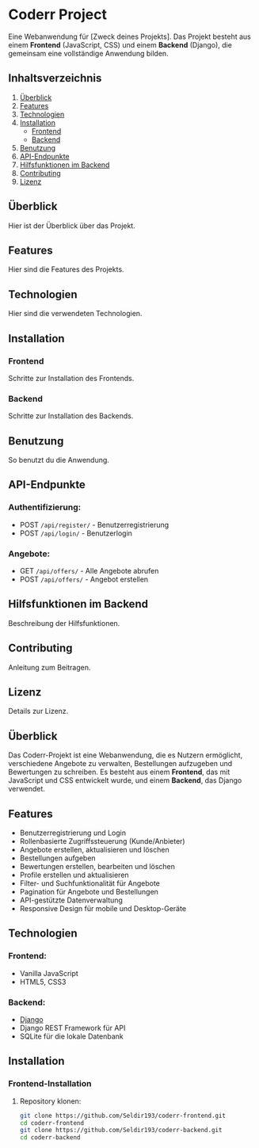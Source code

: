 # Coderr Project

Eine Webanwendung für [Zweck deines Projekts]. Das Projekt besteht aus einem **Frontend** (JavaScript, CSS) und einem **Backend** (Django), die gemeinsam eine vollständige Anwendung bilden.

## Inhaltsverzeichnis
1. [Überblick](#überblick)
2. [Features](#features)
3. [Technologien](#technologien)
4. [Installation](#installation)
    - [Frontend](#frontend)
    - [Backend](#backend)
5. [Benutzung](#benutzung)
6. [API-Endpunkte](#api-endpunkte)
7. [Hilfsfunktionen im Backend](#hilfsfunktionen-im-backend)
8. [Contributing](#contributing)
9. [Lizenz](#lizenz)

## Überblick
Hier ist der Überblick über das Projekt.

## Features
Hier sind die Features des Projekts.

## Technologien
Hier sind die verwendeten Technologien.

## Installation
### Frontend
Schritte zur Installation des Frontends.

### Backend
Schritte zur Installation des Backends.

## Benutzung
So benutzt du die Anwendung.

## API-Endpunkte
### Authentifizierung:
- POST `/api/register/` - Benutzerregistrierung
- POST `/api/login/` - Benutzerlogin

### Angebote:
- GET `/api/offers/` - Alle Angebote abrufen
- POST `/api/offers/` - Angebot erstellen

## Hilfsfunktionen im Backend
Beschreibung der Hilfsfunktionen.

## Contributing
Anleitung zum Beitragen.

## Lizenz
Details zur Lizenz.


## Überblick

Das Coderr-Projekt ist eine Webanwendung, die es Nutzern ermöglicht, verschiedene Angebote zu verwalten, Bestellungen aufzugeben und Bewertungen zu schreiben. Es besteht aus einem **Frontend**, das mit JavaScript und CSS entwickelt wurde, und einem **Backend**, das Django verwendet.

## Features

- Benutzerregistrierung und Login
- Rollenbasierte Zugriffssteuerung (Kunde/Anbieter)
- Angebote erstellen, aktualisieren und löschen
- Bestellungen aufgeben
- Bewertungen erstellen, bearbeiten und löschen
- Profile erstellen und aktualisieren
- Filter- und Suchfunktionalität für Angebote
- Pagination für Angebote und Bestellungen
- API-gestützte Datenverwaltung
- Responsive Design für mobile und Desktop-Geräte

## Technologien

### Frontend:
- Vanilla JavaScript
- HTML5, CSS3

### Backend:
- [Django](https://www.djangoproject.com/)
- Django REST Framework für API
- SQLite für die lokale Datenbank

## Installation

### Frontend-Installation

1. Repository klonen:
   ```bash
   git clone https://github.com/Seldir193/coderr-frontend.git
   cd coderr-frontend
   git clone https://github.com/Seldir193/coderr-backend.git
   cd coderr-backend
